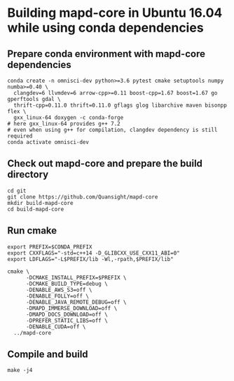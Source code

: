 
# Building mapd-core in Ubuntu 16.04 while using conda dependencies

## Prepare conda environment with mapd-core dependencies

```
conda create -n omnisci-dev python>=3.6 pytest cmake setuptools numpy numba>=0.40 \
  clangdev=6 llvmdev=6 arrow-cpp>=0.11 boost-cpp=1.67 boost=1.67 go gperftools gdal \
  thrift-cpp=0.11.0 thrift=0.11.0 gflags glog libarchive maven bisonpp flex \
  gxx_linux-64 doxygen -c conda-forge
# here gxx_linux-64 provides g++ 7.2
# even when using g++ for compilation, clangdev dependency is still required
conda activate omnisci-dev
```

## Check out mapd-core and prepare the build directory

```
cd git
git clone https://github.com/Quansight/mapd-core
mkdir build-mapd-core
cd build-mapd-core
```

## Run cmake

```
export PREFIX=$CONDA_PREFIX
export CXXFLAGS="-std=c++14 -D_GLIBCXX_USE_CXX11_ABI=0"
export LDFLAGS="-L$PREFIX/lib -Wl,-rpath,$PREFIX/lib"

cmake \
      -DCMAKE_INSTALL_PREFIX=$PREFIX \
      -DCMAKE_BUILD_TYPE=debug \
      -DENABLE_AWS_S3=off \
      -DENABLE_FOLLY=off \
      -DENABLE_JAVA_REMOTE_DEBUG=off \
      -DMAPD_IMMERSE_DOWNLOAD=off \
      -DMAPD_DOCS_DOWNLOAD=off \
      -DPREFER_STATIC_LIBS=off \
      -DENABLE_CUDA=off \
  ../mapd-core
```

## Compile and build

```
make -j4
```
